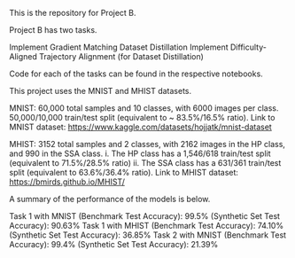 This is the repository for Project B.

Project B has two tasks.

Implement Gradient Matching Dataset Distillation
Implement Difficulty-Aligned Trajectory Alignment (for Dataset Distillation)
                                                   
Code for each of the tasks can be found in the respective notebooks.

This project uses the MNIST and MHIST datasets. 

MNIST: 60,000 total samples and 10 classes, with 6000 images per class. 50,000/10,000 train/test split
(equivalent to ~ 83.5%/16.5% ratio).
Link to MNIST dataset: https://www.kaggle.com/datasets/hojjatk/mnist-dataset
                                                   
MHIST: 3152 total samples and 2 classes, with 2162 images in the HP class, and 990 in the SSA class.
i. The HP class has a 1,546/618 train/test split (equivalent to 71.5%/28.5% ratio)
ii. The SSA class has a 631/361 train/test split (equivalent to 63.6%/36.4% ratio).
Link to MHIST dataset: https://bmirds.github.io/MHIST/
                                          

A summary of the performance of the models is below.

Task 1 with MNIST (Benchmark Test Accuracy): 99.5% (Synthetic Set Test Accuracy): 90.63% 
Task 1 with MHIST (Benchmark Test Accuracy): 74.10% (Synthetic Set Test Accuracy): 36.85% 
Task 2 with MNIST (Benchmark Test Accuracy): 99.4% (Synthetic Set Test Accuracy): 21.39% 
                                    
